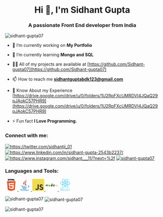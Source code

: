 <h1 align="center">Hi 👋, I'm Sidhant Gupta</h1>
<h3 align="center">A passionate Front End developer from India</h3>

<p align="left"> <img src="https://komarev.com/ghpvc/?username=sidhant-gupta07&label=Profile%20views&color=0e75b6&style=flat" alt="sidhant-gupta07" /> </p>

- 🔭 I’m currently working on **My Portfolio**

- 🌱 I’m currently learning **Mongo and SQL**

- 👨‍💻 All of my projects are available at [https://github.com/Sidhant-gupta07](https://github.com/Sidhant-gupta07)

- 📫 How to reach me **sidhantguptabdk123@gmail.com**

- 👯 Know About my Experience [https://drive.google.com/drive/u/0/folders/1U2RpFXcUMRDVI4JQaQ29pJAokC57PHR9](https://drive.google.com/drive/u/0/folders/1U2RpFXcUMRDVI4JQaQ29pJAokC57PHR9)

- ⚡ Fun fact **I Love Programming.**

<h3 align="left">Connect with me:</h3>
<p align="left">
<a href="https://twitter.com/https://twitter.com/sidhantji_01" target="blank"><img align="center" src="https://raw.githubusercontent.com/rahuldkjain/github-profile-readme-generator/master/src/images/icons/Social/twitter.svg" alt="https://twitter.com/sidhantji_01" height="30" width="40" /></a>
<a href="https://linkedin.com/in/https://www.linkedin.com/in/sidhant-gupta-2543b2237/" target="blank"><img align="center" src="https://raw.githubusercontent.com/rahuldkjain/github-profile-readme-generator/master/src/images/icons/Social/linked-in-alt.svg" alt="https://www.linkedin.com/in/sidhant-gupta-2543b2237/" height="30" width="40" /></a>
<a href="https://instagram.com/https://www.instagram.com/sidhant___11/?next=%2f" target="blank"><img align="center" src="https://raw.githubusercontent.com/rahuldkjain/github-profile-readme-generator/master/src/images/icons/Social/instagram.svg" alt="https://www.instagram.com/sidhant___11/?next=%2f" height="30" width="40" /></a>
<a href="https://www.leetcode.com/sidhant-gupta07" target="blank"><img align="center" src="https://raw.githubusercontent.com/rahuldkjain/github-profile-readme-generator/master/src/images/icons/Social/leet-code.svg" alt="sidhant-gupta07" height="30" width="40" /></a>
</p>

<h3 align="left">Languages and Tools:</h3>
<p align="left"> <a href="https://www.w3.org/html/" target="_blank" rel="noreferrer"> <img src="https://raw.githubusercontent.com/devicons/devicon/master/icons/html5/html5-original-wordmark.svg" alt="html5" width="40" height="40"/> </a> <a href="https://www.java.com" target="_blank" rel="noreferrer"> <img src="https://raw.githubusercontent.com/devicons/devicon/master/icons/java/java-original.svg" alt="java" width="40" height="40"/> </a> <a href="https://developer.mozilla.org/en-US/docs/Web/JavaScript" target="_blank" rel="noreferrer"> <img src="https://raw.githubusercontent.com/devicons/devicon/master/icons/javascript/javascript-original.svg" alt="javascript" width="40" height="40"/> </a> <a href="https://nodejs.org" target="_blank" rel="noreferrer"> <img src="https://raw.githubusercontent.com/devicons/devicon/master/icons/nodejs/nodejs-original-wordmark.svg" alt="nodejs" width="40" height="40"/> </a> <a href="https://reactjs.org/" target="_blank" rel="noreferrer"> <img src="https://raw.githubusercontent.com/devicons/devicon/master/icons/react/react-original-wordmark.svg" alt="react" width="40" height="40"/> </a> </p>

<p><img align="left" src="https://github-readme-stats.vercel.app/api/top-langs?username=sidhant-gupta07&show_icons=true&locale=en&layout=compact" alt="sidhant-gupta07" /></p>

<p>&nbsp;<img align="center" src="https://github-readme-stats.vercel.app/api?username=sidhant-gupta07&show_icons=true&locale=en" alt="sidhant-gupta07" /></p>

<p><img align="center" src="https://github-readme-streak-stats.herokuapp.com/?user=sidhant-gupta07&" alt="sidhant-gupta07" /></p>
